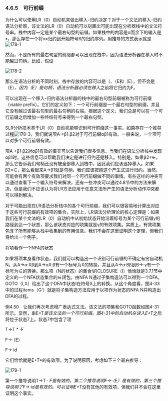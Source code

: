 ### 4.6.5　可行前缀

为什么可以使用LR（0）自动机来做出移入-归约决定？对于一个文法的移入-归约语法分析器，该文法的LR（0）自动机可以刻画出可能出现在分析器栈中的文法符号串。栈中内容一定是某个最右句型的前缀。如果栈中的内容是α而余下的输入是x，那么存在一个将αx归约到开始符号S的归约序列。用推导的方式表示就是![178-1](../Images/image04233.jpeg)

然而，不是所有的最右句型的前缀都可以出现在栈中，因为语法分析器在移入时不能越过句柄。比如，假设

![178-2](../Images/image04234.jpeg)

那么在语法分析的不同时刻，栈中存放的内容可以是（、（E和（E），但不会是（E）*，因为（E）是句柄，语法分析器必须在移入*之前将它归约为F。

可以出现在一个移入-归约语法分析器的栈中的最右句型前缀被称为可行前缀（viable prefix）。它们的定义如下：一个可行前缀是一个最右句型的前缀，并且它没有越过该最右句型的最右句柄的右端。根据这个定义，我们总是可以在一个可行前缀之后增加一些终结符号来得到一个最右句型。

SLR分析技术基于LR（0）自动机能够识别可行前缀这一事实。如果存在一个推导过程![178-3](../Images/image04235.jpeg)，我们就说项A→β1.β2对于可行前缀αβ1有效。一般来说，一个项可以对多个可行前缀有效。

项A→β1·β2对αβ1有效的事实可以告诉我们很多信息。当我们在语法分析栈中发现αβ1时，这些信息可以帮助我们决定是进行归约还是移入。特别是，如果β2≠∈，那么它告诉我们句柄还没有被全部移入到栈中，因此我们应该选择移入。如果β2=∈，那么看起来A→β1就是句柄，我们应该按照这个产生式进行归约。当然，可能会有两个有效项要求我们对同一个可行前缀做不同的事情。有些这样的冲突可以通过查看下一个输入符号来解决，还有一些冲突可以通过4.8节中的方法来解决，但是我们不应该认为将LR方法应用于任意文法所产生的语法分析动作冲突都可以得到解决。

对于可能出现在LR语法分析栈中的各个可行前缀，我们可以很容易地计算出对应于这些可行前缀的有效项的集合。实际上，LR语法分析理论的核心定理是：如果我们在某个文法的LR（0）自动机中从初始状态开始沿着标号为某个可行前缀γ的路径到达一个状态，那么该状态对应的项集就是γ的有效项集。实质上，有效项集包含了所有能够从栈中收集到的有用信息。我们不会在这里证明这个定理，但我们将给出一个例子。

将项看作一个NFA的状态

如果将项本身看作状态，我们就可以构造出一个识别可行前缀的不确定有穷自动机N。从A→α·Xβ到A→αX·β有一个标号为X的转换，并且从A→α·Bβ到B→·γ有一个标号为∈的转换。那么项（N的状态）的集合I的CLOSURE（I）恰恰就是3.7.1节中定义的一个NFA状态集合的∈闭包。由NFA N通过子集构造法可以得到一个DFA。GOTO（I,X）给出了这个DFA中状态I在符号X上的转换。从这个角度看，图4-33中的过程items（G'）就是将子集构造方法应用于以项作为状态的NFA N并构造出DFA的过程。

例4.50　让我们再次考虑增广表达式文法。该文法的项集和GOTO函数如图4-31所示。显然，串E+T*是该文法的一个可行前缀。图4-31中的自动机在读入E+T*之后将位于状态7上。状态7中包含了项

T→T * ·F

F→·（E）

F→·id

它们恰恰就是E+T*的有效项。为了说明原因，考虑如下三个最右推导：

![179-1](../Images/image04236.jpeg)

第一个推导说明T→T *· F是有效的，第二个推导说明F→·（E）是有效的，第三个推导说明了F→·id是有效的。可以证明E+T*没有其他的有效项，但我们并不会在这里证明这个事实。